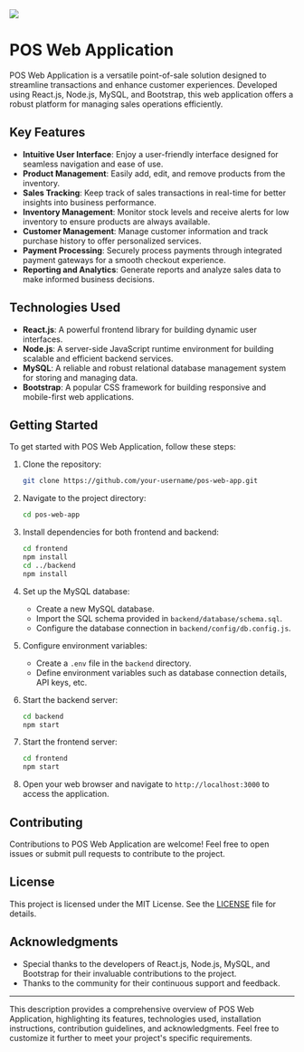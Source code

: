 <img src="https://github.com/ZXINNATTAPAT/ZXINNATTAPAT/blob/main/ZSELL.png" />

# POS Web Application

POS Web Application is a versatile point-of-sale solution designed to streamline transactions and enhance customer experiences. Developed using React.js, Node.js, MySQL, and Bootstrap, this web application offers a robust platform for managing sales operations efficiently.

## Key Features

- **Intuitive User Interface**: Enjoy a user-friendly interface designed for seamless navigation and ease of use.
- **Product Management**: Easily add, edit, and remove products from the inventory.
- **Sales Tracking**: Keep track of sales transactions in real-time for better insights into business performance.
- **Inventory Management**: Monitor stock levels and receive alerts for low inventory to ensure products are always available.
- **Customer Management**: Manage customer information and track purchase history to offer personalized services.
- **Payment Processing**: Securely process payments through integrated payment gateways for a smooth checkout experience.
- **Reporting and Analytics**: Generate reports and analyze sales data to make informed business decisions.

## Technologies Used

- **React.js**: A powerful frontend library for building dynamic user interfaces.
- **Node.js**: A server-side JavaScript runtime environment for building scalable and efficient backend services.
- **MySQL**: A reliable and robust relational database management system for storing and managing data.
- **Bootstrap**: A popular CSS framework for building responsive and mobile-first web applications.

## Getting Started

To get started with POS Web Application, follow these steps:

1. Clone the repository:

   ```bash
   git clone https://github.com/your-username/pos-web-app.git
   ```

2. Navigate to the project directory:

   ```bash
   cd pos-web-app
   ```

3. Install dependencies for both frontend and backend:

   ```bash
   cd frontend
   npm install
   cd ../backend
   npm install
   ```

4. Set up the MySQL database:

   - Create a new MySQL database.
   - Import the SQL schema provided in `backend/database/schema.sql`.
   - Configure the database connection in `backend/config/db.config.js`.

5. Configure environment variables:

   - Create a `.env` file in the `backend` directory.
   - Define environment variables such as database connection details, API keys, etc.

6. Start the backend server:

   ```bash
   cd backend
   npm start
   ```

7. Start the frontend server:

   ```bash
   cd frontend
   npm start
   ```

8. Open your web browser and navigate to `http://localhost:3000` to access the application.

## Contributing

Contributions to POS Web Application are welcome! Feel free to open issues or submit pull requests to contribute to the project.

## License

This project is licensed under the MIT License. See the [LICENSE](LICENSE) file for details.

## Acknowledgments

- Special thanks to the developers of React.js, Node.js, MySQL, and Bootstrap for their invaluable contributions to the project.
- Thanks to the community for their continuous support and feedback.

---
This description provides a comprehensive overview of POS Web Application, highlighting its features, technologies used, installation instructions, contribution guidelines, and acknowledgments. Feel free to customize it further to meet your project's specific requirements.
